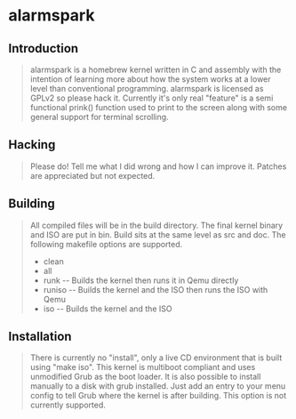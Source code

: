 # alarmspark

## Introduction

> alarmspark is a homebrew kernel written in C and assembly with the intention of learning more about how the system works at a lower level than conventional programming.  alarmspark is licensed as GPLv2 so please hack it.  Currently it's only real "feature" is a semi functional prink() function used to print to the screen along with some general support for terminal scrolling.

## Hacking

> Please do! Tell me what I did wrong and how I can improve it. Patches are appreciated but not expected.

## Building

> All compiled files will be in the build directory.  The final kernel binary and ISO are put in bin.  Build sits at the same level as src and doc.
> The following makefile options are supported.
> * clean
> * all
> * runk -- Builds the kernel then runs it in Qemu directly
> * runiso -- Builds the kernel and the ISO then runs the ISO with Qemu
> * iso -- Builds the kernel and the ISO

## Installation

> There is currently no "install", only a live CD environment that is built using "make iso".  This kernel is multiboot compliant and uses unmodified Grub as the boot loader. It is also possible to install manually to a disk with grub installed.  Just add an entry to your menu config to tell Grub where the kernel is after building.  This option is not currently supported.
